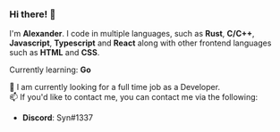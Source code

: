### Hi there! 👋  
I'm **Alexander**.
I code in multiple languages, such as **Rust**, **C/C++**, **Javascript**, **Typescript** and **React** along with other frontend languages such as **HTML** and **CSS**.  

Currently learning: **Go**

💼 I am currently looking for a full time job as a Developer.  
📫 If you'd like to contact me, you can contact me via the following:  
  - **Discord**: Syn#1337

<!--
**Alexander9673/Alexander9673** is a ✨ _special_ ✨ repository because its `README.md` (this file) appears on your GitHub profile.

Here are some ideas to get you started:

- 🔭 I’m currently working on ...
- 🌱 I’m currently learning ...
- 👯 I’m looking to collaborate on ...
- 🤔 I’m looking for help with ...
- 💬 Ask me about ...
- 📫 How to reach me: ...
- 😄 Pronouns: ...
- ⚡ Fun fact: ...
-->
